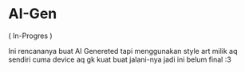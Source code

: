 # AI-Gen
( In-Progres )

Ini rencananya buat AI Genereted tapi menggunakan style art milik aq sendiri cuma device aq gk kuat buat jalani-nya jadi ini belum final :3
